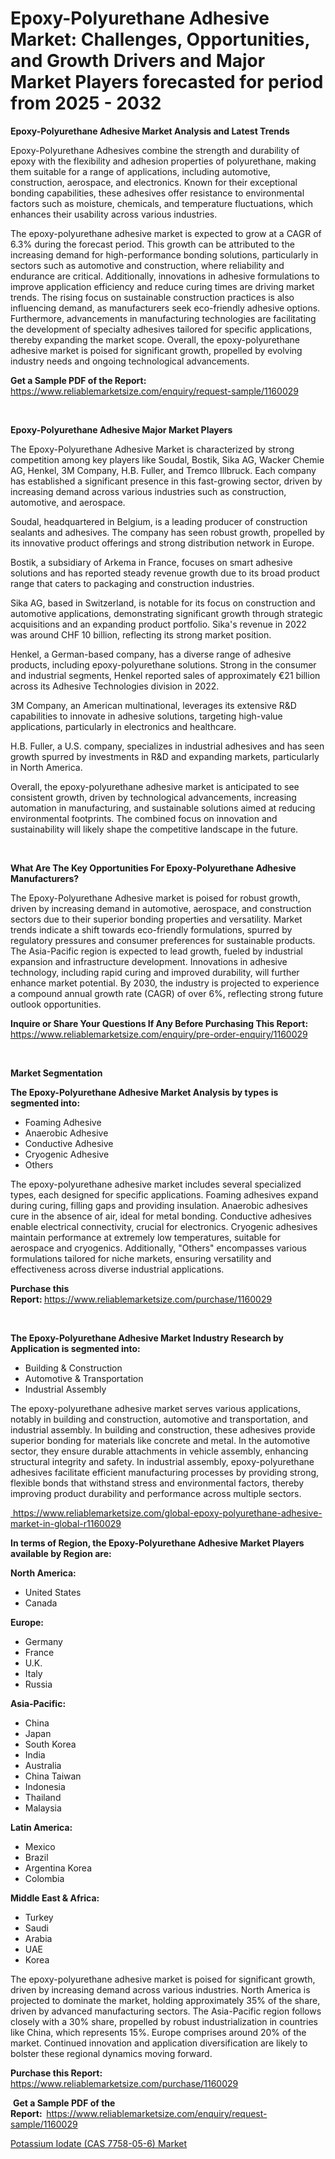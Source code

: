 <p><h1>Epoxy-Polyurethane Adhesive Market: Challenges, Opportunities, and Growth Drivers and Major Market Players forecasted for period from 2025 - 2032</h1></p><p><strong>Epoxy-Polyurethane Adhesive Market Analysis and Latest Trends</strong></p>
<p><p>Epoxy-Polyurethane Adhesives combine the strength and durability of epoxy with the flexibility and adhesion properties of polyurethane, making them suitable for a range of applications, including automotive, construction, aerospace, and electronics. Known for their exceptional bonding capabilities, these adhesives offer resistance to environmental factors such as moisture, chemicals, and temperature fluctuations, which enhances their usability across various industries.</p><p>The epoxy-polyurethane adhesive market is expected to grow at a CAGR of 6.3% during the forecast period. This growth can be attributed to the increasing demand for high-performance bonding solutions, particularly in sectors such as automotive and construction, where reliability and endurance are critical. Additionally, innovations in adhesive formulations to improve application efficiency and reduce curing times are driving market trends. The rising focus on sustainable construction practices is also influencing demand, as manufacturers seek eco-friendly adhesive options. Furthermore, advancements in manufacturing technologies are facilitating the development of specialty adhesives tailored for specific applications, thereby expanding the market scope. Overall, the epoxy-polyurethane adhesive market is poised for significant growth, propelled by evolving industry needs and ongoing technological advancements.</p></p>
<p><strong>Get a Sample PDF of the Report:&nbsp;</strong> <a href="https://www.reliablemarketsize.com/enquiry/request-sample/1160029?utm_campaign=1103&utm_medium=2&utm_source=Github&utm_content=ia&utm_term=22032025&utm_id=epoxy-polyurethane-adhesive">https://www.reliablemarketsize.com/enquiry/request-sample/1160029</a></p>
<p>&nbsp;</p>
<p><strong>Epoxy-Polyurethane Adhesive Major Market Players</strong></p>
<p><p>The Epoxy-Polyurethane Adhesive Market is characterized by strong competition among key players like Soudal, Bostik, Sika AG, Wacker Chemie AG, Henkel, 3M Company, H.B. Fuller, and Tremco Illbruck. Each company has established a significant presence in this fast-growing sector, driven by increasing demand across various industries such as construction, automotive, and aerospace.</p><p>Soudal, headquartered in Belgium, is a leading producer of construction sealants and adhesives. The company has seen robust growth, propelled by its innovative product offerings and strong distribution network in Europe. </p><p>Bostik, a subsidiary of Arkema in France, focuses on smart adhesive solutions and has reported steady revenue growth due to its broad product range that caters to packaging and construction industries. </p><p>Sika AG, based in Switzerland, is notable for its focus on construction and automotive applications, demonstrating significant growth through strategic acquisitions and an expanding product portfolio. Sika's revenue in 2022 was around CHF 10 billion, reflecting its strong market position.</p><p>Henkel, a German-based company, has a diverse range of adhesive products, including epoxy-polyurethane solutions. Strong in the consumer and industrial segments, Henkel reported sales of approximately €21 billion across its Adhesive Technologies division in 2022.</p><p>3M Company, an American multinational, leverages its extensive R&D capabilities to innovate in adhesive solutions, targeting high-value applications, particularly in electronics and healthcare. </p><p>H.B. Fuller, a U.S. company, specializes in industrial adhesives and has seen growth spurred by investments in R&D and expanding markets, particularly in North America.</p><p>Overall, the epoxy-polyurethane adhesive market is anticipated to see consistent growth, driven by technological advancements, increasing automation in manufacturing, and sustainable solutions aimed at reducing environmental footprints. The combined focus on innovation and sustainability will likely shape the competitive landscape in the future.</p></p>
<p>&nbsp;</p>
<p><strong>What Are The Key Opportunities For Epoxy-Polyurethane Adhesive Manufacturers?</strong></p>
<p><p>The Epoxy-Polyurethane Adhesive market is poised for robust growth, driven by increasing demand in automotive, aerospace, and construction sectors due to their superior bonding properties and versatility. Market trends indicate a shift towards eco-friendly formulations, spurred by regulatory pressures and consumer preferences for sustainable products. The Asia-Pacific region is expected to lead growth, fueled by industrial expansion and infrastructure development. Innovations in adhesive technology, including rapid curing and improved durability, will further enhance market potential. By 2030, the industry is projected to experience a compound annual growth rate (CAGR) of over 6%, reflecting strong future outlook opportunities.</p></p>
<p><strong>Inquire or Share Your Questions If Any Before Purchasing This Report:</strong> <a href="https://www.reliablemarketsize.com/enquiry/pre-order-enquiry/1160029?utm_campaign=1103&utm_medium=2&utm_source=Github&utm_content=ia&utm_term=22032025&utm_id=epoxy-polyurethane-adhesive">https://www.reliablemarketsize.com/enquiry/pre-order-enquiry/1160029</a></p>
<p>&nbsp;</p>
<p><strong>Market Segmentation</strong></p>
<p><strong>The Epoxy-Polyurethane Adhesive Market Analysis by types is segmented into:</strong></p>
<p><ul><li>Foaming Adhesive</li><li>Anaerobic Adhesive</li><li>Conductive Adhesive</li><li>Cryogenic Adhesive</li><li>Others</li></ul></p>
<p><p>The epoxy-polyurethane adhesive market includes several specialized types, each designed for specific applications. Foaming adhesives expand during curing, filling gaps and providing insulation. Anaerobic adhesives cure in the absence of air, ideal for metal bonding. Conductive adhesives enable electrical connectivity, crucial for electronics. Cryogenic adhesives maintain performance at extremely low temperatures, suitable for aerospace and cryogenics. Additionally, "Others" encompasses various formulations tailored for niche markets, ensuring versatility and effectiveness across diverse industrial applications.</p></p>
<p><strong>Purchase this Report:&nbsp;</strong><a href="https://www.reliablemarketsize.com/purchase/1160029?utm_campaign=1103&utm_medium=2&utm_source=Github&utm_content=ia&utm_term=22032025&utm_id=epoxy-polyurethane-adhesive">https://www.reliablemarketsize.com/purchase/1160029</a></p>
<p>&nbsp;</p>
<p><strong>The Epoxy-Polyurethane Adhesive Market Industry Research by Application is segmented into:</strong></p>
<p><ul><li>Building & Construction</li><li>Automotive & Transportation</li><li>Industrial Assembly</li></ul></p>
<p><p>The epoxy-polyurethane adhesive market serves various applications, notably in building and construction, automotive and transportation, and industrial assembly. In building and construction, these adhesives provide superior bonding for materials like concrete and metal. In the automotive sector, they ensure durable attachments in vehicle assembly, enhancing structural integrity and safety. In industrial assembly, epoxy-polyurethane adhesives facilitate efficient manufacturing processes by providing strong, flexible bonds that withstand stress and environmental factors, thereby improving product durability and performance across multiple sectors.</p></p>
<p><a href="https://www.reliablemarketsize.com/global-epoxy-polyurethane-adhesive-market-in-global-r1160029?utm_campaign=1103&utm_medium=2&utm_source=Github&utm_content=ia&utm_term=22032025&utm_id=epoxy-polyurethane-adhesive">&nbsp;https://www.reliablemarketsize.com/global-epoxy-polyurethane-adhesive-market-in-global-r1160029</a></p>
<p><strong>In terms of Region, the Epoxy-Polyurethane Adhesive Market Players available by Region are:</strong></p>
<p>
    <p> <strong> North America: </strong>
        <ul>
            <li>United States</li>
            <li>Canada</li>
        </ul>
        </p> 
    <p> <strong> Europe: </strong>
        <ul>
            <li>Germany</li>
            <li>France</li>
            <li>U.K.</li>
            <li>Italy</li>
            <li>Russia</li>
        </ul>
        </p> 
    <p> <strong> Asia-Pacific: </strong>
        <ul>
            <li>China</li>
            <li>Japan</li>
            <li>South Korea</li>
            <li>India</li>
            <li>Australia</li>
            <li>China Taiwan</li>
            <li>Indonesia</li>
            <li>Thailand</li>
            <li>Malaysia</li>
        </ul>
        </p> 
    <p> <strong> Latin America: </strong>
        <ul>
            <li>Mexico</li>
            <li>Brazil</li>
            <li>Argentina Korea</li>
            <li>Colombia</li>
        </ul>
        </p> 
    <p> <strong> Middle East & Africa: </strong>
        <ul>
            <li>Turkey</li>
            <li>Saudi</li>
            <li>Arabia</li>
            <li>UAE</li>
            <li>Korea</li>
        </ul>
    </p>
    </p>
<p><p>The epoxy-polyurethane adhesive market is poised for significant growth, driven by increasing demand across various industries. North America is projected to dominate the market, holding approximately 35% of the share, driven by advanced manufacturing sectors. The Asia-Pacific region follows closely with a 30% share, propelled by robust industrialization in countries like China, which represents 15%. Europe comprises around 20% of the market. Continued innovation and application diversification are likely to bolster these regional dynamics moving forward.</p></p>
<p><strong>Purchase this Report: </strong><a href="https://www.reliablemarketsize.com/purchase/1160029?utm_campaign=1103&utm_medium=2&utm_source=Github&utm_content=ia&utm_term=22032025&utm_id=epoxy-polyurethane-adhesive">https://www.reliablemarketsize.com/purchase/1160029</a></p>
<p>&nbsp;<strong>Get a Sample PDF of the Report:&nbsp;&nbsp;</strong><a href="https://www.reliablemarketsize.com/enquiry/request-sample/1160029?utm_campaign=1103&utm_medium=2&utm_source=Github&utm_content=ia&utm_term=22032025&utm_id=epoxy-polyurethane-adhesive">https://www.reliablemarketsize.com/enquiry/request-sample/1160029</a></p>
<p><strong></strong></p>
<p><p><a href="https://github.com/gdfhhhj/Market-Research-Report-List-7/blob/main/potassium-iodate-cas-7758-05-6-market.md?utm_campaign=1103&utm_medium=2&utm_source=Github&utm_content=ia&utm_term=22032025&utm_id=epoxy-polyurethane-adhesive">Potassium Iodate (CAS 7758-05-6) Market</a></p></p>